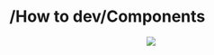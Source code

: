 # /How to dev/Components

<p align="center">
    <img src="https://github.com/CDNievas/genshin-notify/blob/main/documentation/how_to_dev/diagrams/components.png">
</p>

